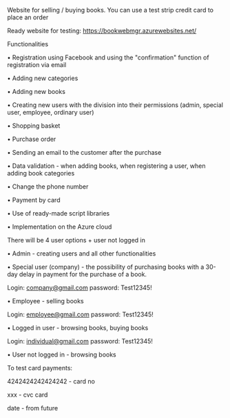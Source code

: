 Website for selling / buying books. You can use a test strip credit card to place an order

Ready website for testing: https://bookwebmgr.azurewebsites.net/

Functionalities

• Registration using Facebook and using the "confirmation" function of registration via email

• Adding new categories

• Adding new books

• Creating new users with the division into their permissions (admin, special user, employee, ordinary user)

• Shopping basket

• Purchase order

• Sending an email to the customer after the purchase

• Data validation - when adding books, when registering a user, when adding book categories

• Change the phone number

• Payment by card

• Use of ready-made script libraries

• Implementation on the Azure cloud

There will be 4 user options + user not logged in

• Admin - creating users and all other functionalities

• Special user (company) - the possibility of purchasing books with a 30-day delay in payment for the purchase of a book.

Login: company@gmail.com password: Test12345!

• Employee - selling books

Login: employee@gmail.com password: Test12345!

• Logged in user - browsing books, buying books

Login: individual@gmail.com password: Test12345!

• User not logged in - browsing books

To test card payments:

4242424242424242 - card no

xxx - cvc card

date - from future
